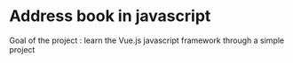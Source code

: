 # Address book in javascript

Goal of the project : learn the Vue.js javascript framework through a simple project